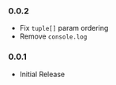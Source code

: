 ### 0.0.2

-   Fix `tuple[]` param ordering
-   Remove `console.log`

### 0.0.1

-   Initial Release
